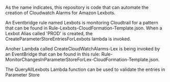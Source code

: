 As the name indicates, this repository is code that can automate the creation of Cloudwatch Alarms for Amazon Lexbots.

An Eventbridge rule named Lexbots is monitoring Cloudtrail for a pattern that can be found in Rule-Lexbots-CloudFormation-Template.json.  When a Lexbot Alias called 'PROD' is created, the CreateParameterStoreEntriesForLexbots lambda is invoked.

Anoher Lambda called CreateCloudWatchAlarms-Lex is being invoked by an EventBridge that can be found in this rule: Rule-MonitorChangesInParameterStoreForLex-CloudFormation-Template.json. 


The QueryAllLexbots Lambda function can be used to validate the entries in Parameter Store
